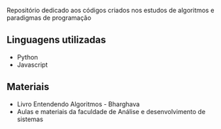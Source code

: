 Repositório dedicado aos códigos criados nos estudos de algoritmos e paradigmas de programação
## Linguagens utilizadas
- Python
- Javascript

## Materiais
- Livro Entendendo Algoritmos - Bharghava
- Aulas e materiais da faculdade de Análise e desenvolvimento de sistemas
